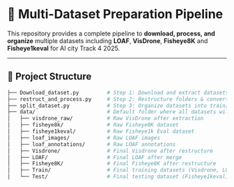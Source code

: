 # 🚦 Multi-Dataset Preparation Pipeline

This repository provides a complete pipeline to **download, process, and organize** multiple datasets including **LOAF**, **VisDrone**, **Fisheye8K** and **Fisheye1keval** for AI city Track 4 2025.

---
## 📁 Project Structure

```bash
├── Download_dataset.py         # Step 1: Download and extract datasets
├── restruct_and_process.py     # Step 2: Restructure folders & convert VisDrone annotations
├── split_dataset.py            # Step 3: Organize datasets into train/test folders
├── data/                       # Default folder where all datasets will be placed
│   ├── visdrone_raw/           # Raw VisDrone after extraction
│   ├── fisheye8k/              # Raw Fisheye8K dataset
│   ├── fisheye1keval/          # Raw Fisheye1k Eval dataset
│   ├── loaf_images/            # Raw LOAF images
│   ├── loaf_annotations/       # Raw LOAF annotations
│   ├── Visdrone/               # Final Visdrone after restructure
│   ├── LOAF/                   # Final LOAF after merge
│   ├── Fisheye8K/              # Final Fisheye8K after restructure
│   ├── Train/                  # Final training datasets (Visdrone, LOAF, Fisheye8K)
│   └── Test/                   # Final testing dataset (Fisheye1keval)
